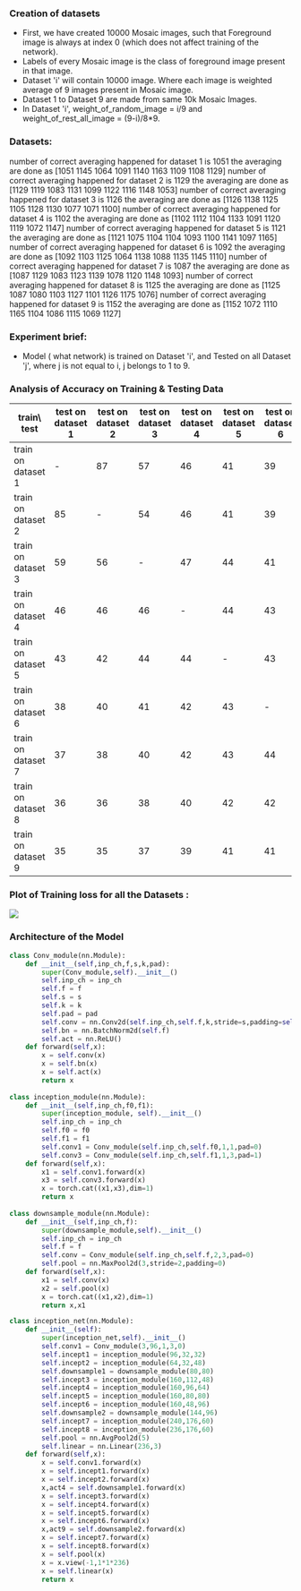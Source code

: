 ### Creation of datasets
- First, we have created 10000 Mosaic images, such that Foreground image is always at index 0 (which does not affect training of the network).
- Labels of every Mosaic image is the class of foreground image present in that image.
- Dataset 'i' will contain 10000 image. Where each image is weighted average of 9 images present in Mosaic image. 
- Dataset 1 to Dataset 9 are made from same 10k Mosaic Images.
- In Dataset 'i', weight_of_random_image = i/9 and weight_of_rest_all_image = (9-i)/8*9. 

### Datasets:
number of correct averaging happened for dataset 1 is 1051
the averaging are done as  [1051 1145 1064 1091 1140 1163 1109 1108 1129]
number of correct averaging happened for dataset 2 is 1129
the averaging are done as  [1129 1119 1083 1131 1099 1122 1116 1148 1053]
number of correct averaging happened for dataset 3 is 1126
the averaging are done as  [1126 1138 1125 1105 1128 1130 1077 1071 1100]
number of correct averaging happened for dataset 4 is 1102
the averaging are done as  [1102 1112 1104 1133 1091 1120 1119 1072 1147]
number of correct averaging happened for dataset 5 is 1121
the averaging are done as  [1121 1075 1104 1104 1093 1100 1141 1097 1165]
number of correct averaging happened for dataset 6 is 1092
the averaging are done as  [1092 1103 1125 1064 1138 1088 1135 1145 1110]
number of correct averaging happened for dataset 7 is 1087
the averaging are done as  [1087 1129 1083 1123 1139 1078 1120 1148 1093]
number of correct averaging happened for dataset 8 is 1125
the averaging are done as  [1125 1087 1080 1103 1127 1101 1126 1175 1076]
number of correct averaging happened for dataset 9 is 1152
the averaging are done as  [1152 1072 1110 1165 1104 1086 1115 1069 1127]

### Experiment brief:
- Model ( what network) is trained on Dataset 'i', and Tested on all Dataset 'j', where j is not equal to i, j belongs to 1 to 9.


### Analysis of Accuracy on Training & Testing Data

| train\ test  | test on dataset 1 | test on dataset 2 | test on dataset 3 | test on dataset 4 | test on dataset 5 | test on dataset 6 | test on dataset 7 | test on dataset 8 | test on dataset 9|
|----------|-----|-----|-----|-----|-----|-----|-----|-----|----|
| train on dataset 1      | - | 87| 57 | 46 | 41 | 39| 38 | 38 | 37 |
| train on dataset 2      | 85 | - | 54 | 46 | 41 | 39 | 38 | 37 | 36 |
| train on dataset 3      | 59 | 56 | - | 47 | 44 | 41 |40 | 38 | 38 |     
| train on dataset 4      | 46 | 46 | 46 | - | 44 | 43 | 41 | 40 | 40 |
| train on dataset 5      | 43 | 42| 44 | 44 | - | 43 | 42 | 42| 41| 
| train on dataset 6      | 38 | 40 | 41 | 42 | 43 | - | 43 | 42 | 42 | 
| train on dataset 7      | 37 | 38 | 40| 42 |43| 44 | - | 43| 43 | 
| train on dataset 8      | 36 | 36| 38 | 40 | 42 | 42 | 43 | - | 42 | 
| train on dataset 9      | 35 | 35 | 37 | 39 | 41| 41 | 42 | 42 | - | 


### Plot of Training loss for all the Datasets :
 ![](training_loss_10k_mini_inception.png)



### Architecture of the Model
```python
class Conv_module(nn.Module):
    def __init__(self,inp_ch,f,s,k,pad):
        super(Conv_module,self).__init__()
        self.inp_ch = inp_ch
        self.f = f
        self.s = s 
        self.k = k 
        self.pad = pad
        self.conv = nn.Conv2d(self.inp_ch,self.f,k,stride=s,padding=self.pad)
        self.bn = nn.BatchNorm2d(self.f)
        self.act = nn.ReLU()
    def forward(self,x):
        x = self.conv(x)
        x = self.bn(x)
        x = self.act(x)
        return x
        
class inception_module(nn.Module):
    def __init__(self,inp_ch,f0,f1):
        super(inception_module, self).__init__()
        self.inp_ch = inp_ch
        self.f0 = f0
        self.f1 = f1
        self.conv1 = Conv_module(self.inp_ch,self.f0,1,1,pad=0)
        self.conv3 = Conv_module(self.inp_ch,self.f1,1,3,pad=1)
    def forward(self,x):
        x1 = self.conv1.forward(x)
        x3 = self.conv3.forward(x)
        x = torch.cat((x1,x3),dim=1)
        return x
        
class downsample_module(nn.Module):
    def __init__(self,inp_ch,f):
        super(downsample_module,self).__init__()
        self.inp_ch = inp_ch
        self.f = f
        self.conv = Conv_module(self.inp_ch,self.f,2,3,pad=0)
        self.pool = nn.MaxPool2d(3,stride=2,padding=0)
    def forward(self,x):
        x1 = self.conv(x)
        x2 = self.pool(x)
        x = torch.cat((x1,x2),dim=1)
        return x,x1

class inception_net(nn.Module):
    def __init__(self):
        super(inception_net,self).__init__()
        self.conv1 = Conv_module(3,96,1,3,0)
        self.incept1 = inception_module(96,32,32)
        self.incept2 = inception_module(64,32,48)
        self.downsample1 = downsample_module(80,80)
        self.incept3 = inception_module(160,112,48)
        self.incept4 = inception_module(160,96,64)
        self.incept5 = inception_module(160,80,80)
        self.incept6 = inception_module(160,48,96)
        self.downsample2 = downsample_module(144,96)
        self.incept7 = inception_module(240,176,60)
        self.incept8 = inception_module(236,176,60)
        self.pool = nn.AvgPool2d(5)
        self.linear = nn.Linear(236,3)
    def forward(self,x):
        x = self.conv1.forward(x)
        x = self.incept1.forward(x)
        x = self.incept2.forward(x)
        x,act4 = self.downsample1.forward(x)
        x = self.incept3.forward(x)
        x = self.incept4.forward(x)
        x = self.incept5.forward(x)
        x = self.incept6.forward(x)
        x,act9 = self.downsample2.forward(x)
        x = self.incept7.forward(x)
        x = self.incept8.forward(x)
        x = self.pool(x)
        x = x.view(-1,1*1*236)
        x = self.linear(x) 
        return x

```

